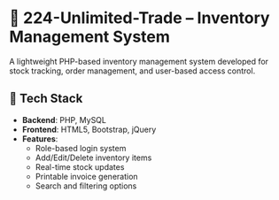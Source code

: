 # 🧾 224-Unlimited-Trade – Inventory Management System

A lightweight PHP-based inventory management system developed for stock tracking, order management, and user-based access control.

## 🔧 Tech Stack
- **Backend**: PHP, MySQL
- **Frontend**: HTML5, Bootstrap, jQuery
- **Features**:
  - Role-based login system
  - Add/Edit/Delete inventory items
  - Real-time stock updates
  - Printable invoice generation
  - Search and filtering options
